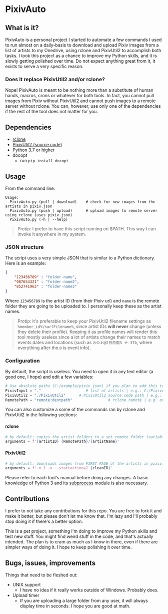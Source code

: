 # PixivAuto

## What is it?

PixivAuto is a personal project I started to automate a few commands I used to run almost on a daily-basis to download and upload Pixiv images from a list of artists to my Onedrive, using rclone and PixivUtil2 to 
accomplish both tasks. I took this project as a chance to improve my Python skills, and it is slowly getting polished over time. Do not expect anything great from it, it exists to serve a very specific reason.

### Does it replace PixivUtil2 and/or rclone?

Nope! PixivAuto is meant to be nothing more than a substitute of human hands, macros, crons or whatever for both tools. In fact, you cannot pull images from Pixiv without PixivUtil2 and cannot push images to a remote server without rclone. You can, however, use only one of the dependencies if the rest of the tool does not matter for you.

## Dependencies

- [rclone](https://rclone.org/)
- [PixivUtil2 (source code)](https://github.com/Nandaka/PixivUtil2/)
- Python 3.7 or higher
- docopt
  - run ``pip install docopt``

## Usage

From the command line:

```shell
Usage:
  PixivAuto.py (pull | download)    # check for new images from the artists in pixiv.json
  PixivAuto.py (push | upload)      # upload images to remote server using rclone (uses pixiv.json)
  PixivAuto.py (-h | --help)
```

> Protip: I prefer to have this script running on $PATH. This way I can invoke it anywhere in my system.

### JSON structure

The script uses a very simple JSON that is similar to a Python dictionary. Here is an example:

```json
{
    "123456789" : "folder-name",
    "987654321" : "folder-name2",
    "852741963" : "folder-name3"
}
```

Where ``123456789`` is the artist ID (from their Pixiv url) and ``name`` is the remote folder they are going to be uploaded to. I personally keep these as the artist names.

> Protip: it's preferable to keep your PixivUtil2 filename settings as ``%member_id%\%urlFilename%``, since artist IDs **will never** change (unless they delete their profile). Keeping it as profile names will render this tool mostly useless since a lot of artists change their names to match events dates and locations (such as ``わたお@2日目南3 ナ-37b``, where everything after the ``@`` is event info).

### Configuration

By default, the script is useless. You need to open it in any text editor (a good one, I hope) and edit a few variables:

```python
# Use absolute paths (C:/example/pixiv.json) if you plan to add this tool to your $PATH
PixivInput = "."                    # list of artists | e.g.: C:/PixivAuto/pixiv.json or /home/user/PixivAuto/pixiv.json
PixivUtil2 = "./PixivUtil2"      # PixivUtil2 source code path | e.g.: C:/PixivUtil2/PixivUtil2.py or /home/user/PixivUtil2/PixivUtil2.py
RemotePath = "remote:destpath"                # rclone remote | e.g. onedrive:MyPictures/Hentai/
```

You can also customize a some of the commands ran by rclone and PixivUtil2 in the following sections:

#### rclone

```python
# by default: copies the artist folders to a set remote folder (variable RemotePath above)
arguments = f'{artistID} {RemotePath}/{artistName}'
```

#### PixivUtil2

```python
# by default: downloads images from FIRST PAGE of the artists in pixiv.json and closes PixivUtil2 after the process is done
arguments = f'-n 1 -x --startaction=1 {cleanID}'
```

Please refer to each tool's manual before doing any changes. A basic knowledge of Python 3 and its [subprocess](https://docs.python.org/3/library/subprocess.html#older-high-level-api) module is also necessary.

## Contributions

I prefer to not take any contributions for this repo. You are free to fork it and make it better, but please don't let me know that. I'm lazy and I'll probably stop doing it if there's a better option.

This is a pet project, something I'm doing to improve my Python skills and test new stuff. You might find weird stuff in the code, and that's actually intended. The plan is to cram as much as I know in there, even if there are simpler ways of doing it. I hope to keep polishing it over time.

## Bugs, issues, improvements

Things that need to be fleshed out:

- UNIX support
  - I have no idea if it really works outside of Windows. Probably does.
- Upload timer
  - If you are uploading a large folder from any user, it will always display time in seconds. I hope you are good at math.